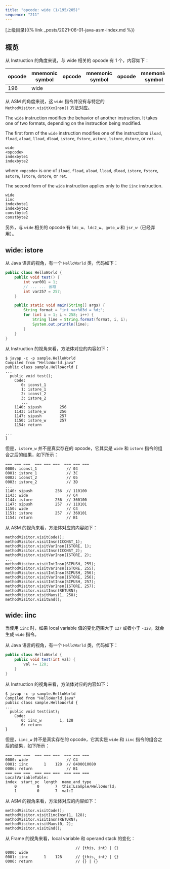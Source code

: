 ```yaml
---
title: "opcode: wide (1/195/205)"
sequence: "211"
---
```


[上级目录]({% link _posts/2021-06-01-java-asm-index.md %})

## 概览

从 Instruction 的角度来说，与 wide 相关的 opcode 有 1 个，内容如下：

| opcode | mnemonic symbol | opcode | mnemonic symbol | opcode | mnemonic symbol | opcode | mnemonic symbol |
|--------|-----------------|--------|-----------------|--------|-----------------|--------|-----------------|
| 196    | wide            |        |                 |        |                 |        |                 |

从 ASM 的角度来说，这 `wide` 指令并没有与特定的 `MethodVisitor.visitXxxInsn()` 方法对应。

The `wide` instruction modifies the behavior of another instruction. It takes one of two formats, depending on the instruction being modified.

The first form of the `wide` instruction modifies one of the instructions `iload`, `fload`, `aload`, `lload`, `dload`, `istore`, `fstore`, `astore`, `lstore`, `dstore`, or `ret`.

```text
wide
<opcode>
indexbyte1
indexbyte2
```

where `<opcode>` is one of `iload`, `fload`, `aload`, `lload`, `dload`, `istore`, `fstore`, `astore`, `lstore`, `dstore`, or `ret`.

The second form of the `wide` instruction applies only to the `iinc` instruction.

```text
wide
iinc
indexbyte1
indexbyte2
constbyte1
constbyte2
```

另外，与 `wide` 相关的 opcode 有 `ldc_w`、`ldc2_w`、`goto_w` 和 `jsr_w`（已经弃用）。

## wide: istore

从 Java 语言的视角，有一个 `HelloWorld` 类，代码如下：

```java
public class HelloWorld {
    public void test() {
        int var001 = 1;
        // ... ... 省略
        int var257 = 257;
    }

    public static void main(String[] args) {
        String format = "int var%03d = %d;";
        for (int i = 1; i < 258; i++) {
            String line = String.format(format, i, i);
            System.out.println(line);
        }
    }
}
```

从 Instruction 的视角来看，方法体对应的内容如下：

```text
$ javap -c -p sample.HelloWorld
Compiled from "HelloWorld.java"
public class sample.HelloWorld {
...
  public void test();
    Code:
       0: iconst_1
       1: istore_1
       2: iconst_2
       3: istore_2
       ...
    1140: sipush        256
    1143: istore_w      256
    1147: sipush        257
    1150: istore_w      257
    1154: return

...
}
```

但是，`istore_w` 并不是真实存在的 opcode，它其实是 `wide` 和 `istore` 指令的组合之后的结果，如下所示：

```text
=== === ===  === === ===  === === ===
0000: iconst_1             // 04
0001: istore_1             // 3C
0002: iconst_2             // 05
0003: istore_2             // 3D
...
1140: sipush          256  // 110100
1143: wide                 // C4
1144: istore          256  // 360100
1147: sipush          257  // 110101
1150: wide                 // C4
1151: istore          257  // 360101
1154: return               // B1
```

从 ASM 的视角来看，方法体对应的内容如下：

```text
methodVisitor.visitCode();
methodVisitor.visitInsn(ICONST_1);
methodVisitor.visitVarInsn(ISTORE, 1);
methodVisitor.visitInsn(ICONST_2);
methodVisitor.visitVarInsn(ISTORE, 2);
...
methodVisitor.visitIntInsn(SIPUSH, 255);
methodVisitor.visitVarInsn(ISTORE, 255);
methodVisitor.visitIntInsn(SIPUSH, 256);
methodVisitor.visitVarInsn(ISTORE, 256);
methodVisitor.visitIntInsn(SIPUSH, 257);
methodVisitor.visitVarInsn(ISTORE, 257);
methodVisitor.visitInsn(RETURN);
methodVisitor.visitMaxs(1, 258);
methodVisitor.visitEnd();
```

## wide: iinc

当使用 `iinc` 时，如果 local variable 值的变化范围大于 `127` 或者小于 `-128`，就会生成 `wide` 指令。

从 Java 语言的视角，有一个 `HelloWorld` 类，代码如下：

```java
public class HelloWorld {
    public void test(int val) {
        val += 128;
    }
}
```

从 Instruction 的视角来看，方法体对应的内容如下：

```text
$ javap -c -p sample.HelloWorld
Compiled from "HelloWorld.java"
public class sample.HelloWorld {
...
  public void test(int);
    Code:
       0: iinc_w        1, 128
       6: return
}
```

但是，`iinc_w` 并不是真实存在的 opcode，它其实是 `wide` 和 `iinc` 指令的组合之后的结果，如下所示：

```text
=== === ===  === === ===  === === ===
0000: wide                 // C4
0001: iinc       1    128  // 8400010080
0006: return               // B1
=== === ===  === === ===  === === ===
LocalVariableTable:
index  start_pc  length  name_and_type
    0         0       7  this:Lsample/HelloWorld;
    1         0       7  val:I
```

从 ASM 的视角来看，方法体对应的内容如下：

```text
methodVisitor.visitCode();
methodVisitor.visitIincInsn(1, 128);
methodVisitor.visitInsn(RETURN);
methodVisitor.visitMaxs(0, 2);
methodVisitor.visitEnd();
```

从 Frame 的视角来看，local variable 和 operand stack 的变化：

```text
                               // {this, int} | {}
0000: wide                
0001: iinc       1    128      // {this, int} | {}
0006: return                   // {} | {}
```
